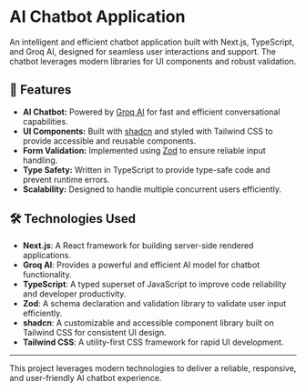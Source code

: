# AI Chatbot Application

An intelligent and efficient chatbot application built with Next.js, TypeScript, and Groq AI, designed for seamless user interactions and support. The chatbot leverages modern libraries for UI components and robust validation.

## 🚀 Features

- **AI Chatbot:** Powered by [Groq AI](https://groq.com/) for fast and efficient conversational capabilities.
- **UI Components:** Built with [shadcn](https://shadcn.dev/) and styled with Tailwind CSS to provide accessible and reusable components.
- **Form Validation:** Implemented using [Zod](https://zod.dev/) to ensure reliable input handling.
- **Type Safety:** Written in TypeScript to provide type-safe code and prevent runtime errors.
- **Scalability:** Designed to handle multiple concurrent users efficiently.

## 🛠️ Technologies Used

- **Next.js**: A React framework for building server-side rendered applications.
- **Groq AI**: Provides a powerful and efficient AI model for chatbot functionality.
- **TypeScript**: A typed superset of JavaScript to improve code reliability and developer productivity.
- **Zod**: A schema declaration and validation library to validate user input efficiently.
- **shadcn**: A customizable and accessible component library built on Tailwind CSS for consistent UI design.
- **Tailwind CSS**: A utility-first CSS framework for rapid UI development.

---

This project leverages modern technologies to deliver a reliable, responsive, and user-friendly AI chatbot experience.



